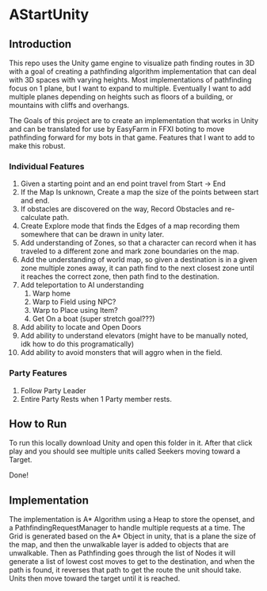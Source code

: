 # AStartUnity


## Introduction

This repo uses the Unity game engine to visualize path finding routes in 3D with a goal of creating a pathfinding algorithm implementation that can deal with 3D spaces with varying heights. Most implementations of pathfinding focus on 1 plane, but I want to expand to multiple. Eventually I want to add multiple planes depending on heights such as floors of a building, or mountains with cliffs and overhangs.

The Goals of this project are to create an implementation that works in Unity and can be translated for use by EasyFarm in FFXI boting to move pathfinding forward for my bots in that game. Features that I want to add to make this robust.

### Individual Features

1. Given a starting point and an end point travel from Start -> End
1. If the Map Is unknown, Create a map the size of the points between start and end.
1. If obstacles are discovered on the way, Record Obstacles and re-calculate path.
1. Create Explore mode that finds the Edges of a map recording them somewhere that can be drawn in unity later.
1. Add understanding of Zones, so that a character can record when it has traveled to a different zone and mark zone boundaries on the map.
1. Add the understanding of world map, so given a destination is in a given zone multiple zones away, it can path find to the next closest zone until it reaches the correct zone, then path find to the destination.
1. Add teleportation to AI understanding
    1. Warp home
    1. Warp to Field using NPC?
    1. Warp to Place using Item?
    1. Get On a boat (super stretch goal???)
1. Add ability to locate and Open Doors
1. Add ability to understand elevators (might have to be manually noted, idk how to do this programatically)
1. Add ability to avoid monsters that will aggro when in the field.

### Party Features

1. Follow Party Leader
1. Entire Party Rests when 1 Party member rests.

## How to Run

To run this locally download Unity and open this folder in it.
After that click play and you should see multiple units called Seekers moving toward a Target.

Done! 

## Implementation

The implementation is A* Algorithm using a Heap to store the openset, and a PathfindingRequestManager to handle multiple requests at a time. The Grid is generated based on the A* Object in unity, that is a plane the size of the map, and then the unwalkable layer is added to objects that are unwalkable. Then as Pathfinding goes through the list of Nodes it will generate a list of lowest cost moves to get to the destination, and when the path is found, it reverses that path to get the route the unit should take. Units then move toward the target until it is reached.